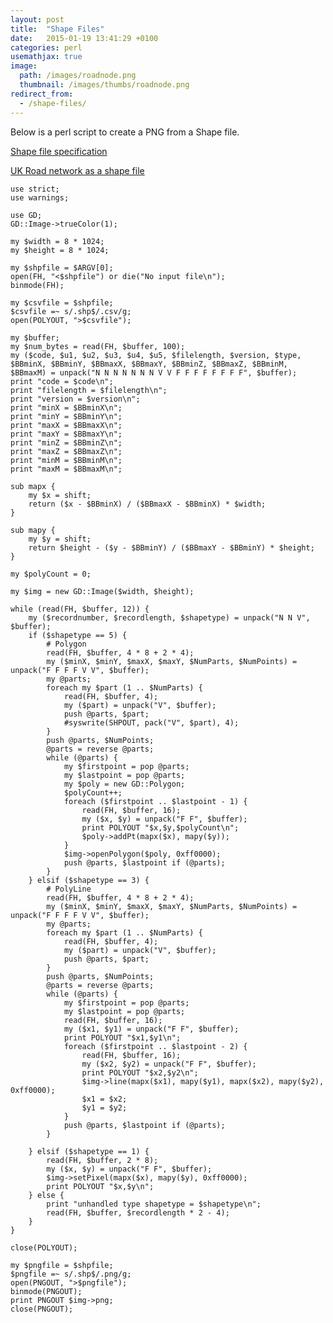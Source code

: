 ```yaml
---
layout: post
title:  "Shape Files"
date:   2015-01-19 13:41:29 +0100
categories: perl
usemathjax: true
image:
  path: /images/roadnode.png
  thumbnail: /images/thumbs/roadnode.png
redirect_from:
  - /shape-files/
---
```

Below is a perl script to create a PNG from a Shape file.

[Shape file specification](/downloads/shapefile.pdf)

[UK Road network as a shape file ](/downloads/ROADNODE.zip)

    use strict;
    use warnings;

    use GD;
    GD::Image->trueColor(1);

    my $width = 8 * 1024;
    my $height = 8 * 1024;

    my $shpfile = $ARGV[0];
    open(FH, "<$shpfile") or die("No input file\n");
    binmode(FH); 

    my $csvfile = $shpfile;
    $csvfile =~ s/.shp$/.csv/g;
    open(POLYOUT, ">$csvfile");

    my $buffer;
    my $num_bytes = read(FH, $buffer, 100);
    my ($code, $u1, $u2, $u3, $u4, $u5, $filelength, $version, $type, $BBminX, $BBminY, $BBmaxX, $BBmaxY, $BBminZ, $BBmaxZ, $BBminM, $BBmaxM) = unpack("N N N N N N N V V F F F F F F F F", $buffer);
    print "code = $code\n";
    print "filelength = $filelength\n";
    print "version = $version\n";
    print "minX = $BBminX\n";
    print "minY = $BBminY\n";
    print "maxX = $BBmaxX\n";
    print "maxY = $BBmaxY\n";
    print "minZ = $BBminZ\n";
    print "maxZ = $BBmaxZ\n";
    print "minM = $BBminM\n";
    print "maxM = $BBmaxM\n";

    sub mapx {
        my $x = shift;
        return ($x - $BBminX) / ($BBmaxX - $BBminX) * $width;
    }

    sub mapy {
        my $y = shift;
        return $height - ($y - $BBminY) / ($BBmaxY - $BBminY) * $height;
    }

    my $polyCount = 0;

    my $img = new GD::Image($width, $height);

    while (read(FH, $buffer, 12)) {
        my ($recordnumber, $recordlength, $shapetype) = unpack("N N V", $buffer);
        if ($shapetype == 5) {
            # Polygon
            read(FH, $buffer, 4 * 8 + 2 * 4);
            my ($minX, $minY, $maxX, $maxY, $NumParts, $NumPoints) = unpack("F F F F V V", $buffer);
            my @parts;
            foreach my $part (1 .. $NumParts) {
                read(FH, $buffer, 4);
                my ($part) = unpack("V", $buffer);
                push @parts, $part;
                #syswrite(SHPOUT, pack("V", $part), 4);
            }
            push @parts, $NumPoints;
            @parts = reverse @parts;
            while (@parts) {
                my $firstpoint = pop @parts;
                my $lastpoint = pop @parts;
                my $poly = new GD::Polygon;
                $polyCount++;
                foreach ($firstpoint .. $lastpoint - 1) {
                    read(FH, $buffer, 16);
                    my ($x, $y) = unpack("F F", $buffer);
                    print POLYOUT "$x,$y,$polyCount\n";
                    $poly->addPt(mapx($x), mapy($y));
                }
                $img->openPolygon($poly, 0xff0000);
                push @parts, $lastpoint if (@parts);
            }
        } elsif ($shapetype == 3) {
            # PolyLine
            read(FH, $buffer, 4 * 8 + 2 * 4);
            my ($minX, $minY, $maxX, $maxY, $NumParts, $NumPoints) = unpack("F F F F V V", $buffer);
            my @parts;
            foreach my $part (1 .. $NumParts) {
                read(FH, $buffer, 4);
                my ($part) = unpack("V", $buffer);
                push @parts, $part;
            }
            push @parts, $NumPoints;
            @parts = reverse @parts;
            while (@parts) {
                my $firstpoint = pop @parts;
                my $lastpoint = pop @parts;
                read(FH, $buffer, 16);
                my ($x1, $y1) = unpack("F F", $buffer);
                print POLYOUT "$x1,$y1\n";
                foreach ($firstpoint .. $lastpoint - 2) {
                    read(FH, $buffer, 16);
                    my ($x2, $y2) = unpack("F F", $buffer);
                    print POLYOUT "$x2,$y2\n";
                    $img->line(mapx($x1), mapy($y1), mapx($x2), mapy($y2), 0xff0000);
                    $x1 = $x2;
                    $y1 = $y2;
                }
                push @parts, $lastpoint if (@parts);
            }

        } elsif ($shapetype == 1) {
            read(FH, $buffer, 2 * 8);
            my ($x, $y) = unpack("F F", $buffer);
            $img->setPixel(mapx($x), mapy($y), 0xff0000);
            print POLYOUT "$x,$y\n";
        } else {
            print "unhandled type shapetype = $shapetype\n";
            read(FH, $buffer, $recordlength * 2 - 4);
        }
    }

    close(POLYOUT);

    my $pngfile = $shpfile;
    $pngfile =~ s/.shp$/.png/g;
    open(PNGOUT, ">$pngfile");
    binmode(PNGOUT);
    print PNGOUT $img->png;
    close(PNGOUT);
